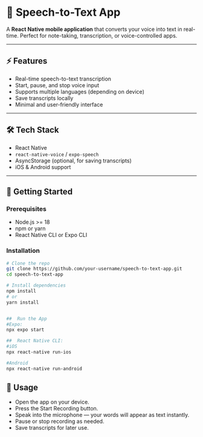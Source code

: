 # 🎤 Speech-to-Text App

A **React Native mobile application** that converts your voice into text in real-time. Perfect for note-taking, transcription, or voice-controlled apps.

---

## ⚡ Features

- Real-time speech-to-text transcription  
- Start, pause, and stop voice input  
- Supports multiple languages (depending on device)  
- Save transcripts locally  
- Minimal and user-friendly interface  

---

## 🛠 Tech Stack

- React Native  
- `react-native-voice` / `expo-speech`  
- AsyncStorage (optional, for saving transcripts)  
- iOS & Android support  

---

## 🚀 Getting Started

### Prerequisites

- Node.js >= 18  
- npm or yarn  
- React Native CLI or Expo CLI  

### Installation

```bash
# Clone the repo
git clone https://github.com/your-username/speech-to-text-app.git
cd speech-to-text-app

# Install dependencies
npm install
# or
yarn install


##  Run the App
#Expo:
npx expo start

##  React Native CLI:
#iOS
npx react-native run-ios

#Android
npx react-native run-android
```

## 🎯 Usage
- Open the app on your device.
- Press the Start Recording button.
- Speak into the microphone — your words will appear as text instantly.
- Pause or stop recording as needed.
- Save transcripts for later use.
